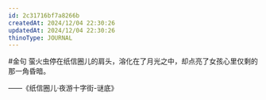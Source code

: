 ```yaml
---
id: 2c31716bf7a8266b
createdAt: 2024/12/04 22:30:26
updatedAt: 2024/12/04 22:30:26
thinoType: JOURNAL
---
```

#金句 萤火虫停在纸信圈儿的肩头，溶化在了月光之中，却点亮了女孩心里仅剩的那一角昏暗。

——《纸信圈儿·夜游十字街-谜底》